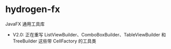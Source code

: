 # hydrogen-fx

JavaFX 通用工具库

- V2.0: 正在重写 ListViewBuilder、ComboBoxBuilder、TableViewBuilder 和 TreeBuilder 这些带 CellFactory 的工具类